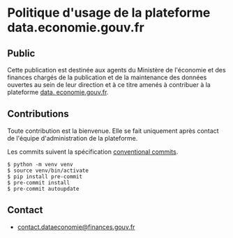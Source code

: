 # Politique d'usage de la plateforme data.economie.gouv.fr

## Public

Cette publication est destinée aux agents du Ministère de l'économie et des finances chargés de la publication et de
la maintenance des données ouvertes au sein de leur direction et à ce titre amenés à contribuer à la plateforme [data.
economie.gouv.fr](https://data.economie.gouv.fr).

## Contributions

Toute contribution est la bienvenue.
Elle se fait uniquement après contact de l'équipe d'administration de la plateforme.

Les commits suivent la spécification [conventional commits](https://www.conventionalcommits.org/fr/v1.0.0/).


```
$ python -m venv venv
$ source venv/bin/activate
$ pip install pre-commit
$ pre-commit install
$ pre-commit autoupdate
```

## Contact

- [contact.dataeconomie@finances.gouv.fr](mailto:contact.dataeconomie@finances.gouv.fr)
